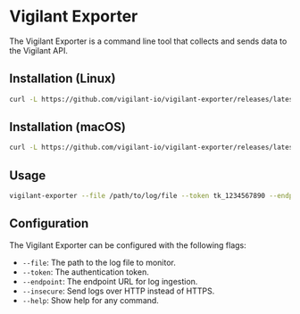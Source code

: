 # Vigilant Exporter

The Vigilant Exporter is a command line tool that collects and sends data to the Vigilant API.

## Installation (Linux)

```bash
curl -L https://github.com/vigilant-io/vigilant-exporter/releases/latest/download/vigilant-exporter-linux-amd64 -o /usr/local/bin/vigilant-exporter
```

## Installation (macOS)

```bash
curl -L https://github.com/vigilant-io/vigilant-exporter/releases/latest/download/vigilant-exporter-darwin-amd64 -o /usr/local/bin/vigilant-exporter
```

## Usage

```bash
vigilant-exporter --file /path/to/log/file --token tk_1234567890 --endpoint https://ingress.vigilant.run
```

## Configuration

The Vigilant Exporter can be configured with the following flags:

- `--file`: The path to the log file to monitor.
- `--token`: The authentication token.
- `--endpoint`: The endpoint URL for log ingestion.
- `--insecure`: Send logs over HTTP instead of HTTPS.
- `--help`: Show help for any command.
